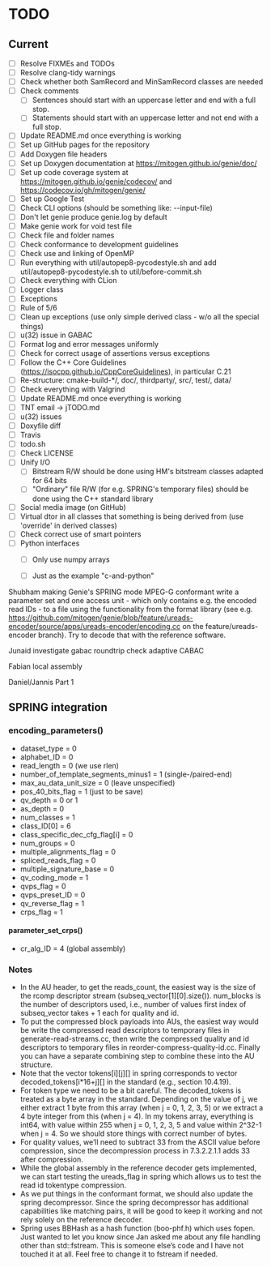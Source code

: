 # TODO

## Current

- [ ] Resolve FIXMEs and TODOs
- [ ] Resolve clang-tidy warnings
- [ ] Check whether both SamRecord and MinSamRecord classes are needed
- [ ] Check comments
  - [ ] Sentences should start with an uppercase letter and end with a full stop.
  - [ ] Statements should start with an uppercase letter and not end with a full stop.
- [ ] Update README.md once everything is working
- [ ] Set up GitHub pages for the repository
- [ ] Add Doxygen file headers
- [ ] Set up Doxygen documentation at https://mitogen.github.io/genie/doc/
- [ ] Set up code coverage system at https://mitogen.github.io/genie/codecov/ and https://codecov.io/gh/mitogen/genie/
- [ ] Set up Google Test
- [ ] Check CLI options (should be something like: --input-file)
- [ ] Don't let genie produce genie.log by default
- [ ] Make genie work for void test file
- [ ] Check file and folder names
- [ ] Check conformance to development guidelines
- [ ] Check use and linking of OpenMP
- [ ] Run everything with util/autopep8-pycodestyle.sh and add util/autopep8-pycodestyle.sh to util/before-commit.sh
- [ ] Check everything with CLion
- [ ] Logger class
- [ ] Exceptions
- [ ] Rule of 5/6
- [ ] Clean up exceptions (use only simple derived class - w/o all the special things)
- [ ] u(32) issue in GABAC
- [ ] Format log and error messages uniformly
- [ ] Check for correct usage of assertions versus exceptions
- [ ] Follow the C++ Core Guidelines (https://isocpp.github.io/CppCoreGuidelines), in particular C.21
- [ ] Re-structure: cmake-build-\*/, doc/, thirdparty/, src/, test/, data/
- [ ] Check everything with Valgrind
- [ ] Update README.md once everything is working
- [ ] TNT email -> jTODO.md
- [ ] u(32) issues
- [ ] Doxyfile diff
- [ ] Travis
- [ ] todo.sh
- [ ] Check LICENSE
- [ ] Unify I/O
  - [ ] Bitstream R/W should be done using HM's bitstream classes adapted for 64 bits
  - [ ] "Ordinary" file R/W (for e.g. SPRING's temporary files) should be done using the C++ standard library
- [ ] Social media image (on GitHub)
- [ ] Virtual dtor in all classes that something is being derived from (use 'override' in derived classes)
- [ ] Check correct use of smart pointers
- [ ] Python interfaces
  - [ ] Only use numpy arrays
  - [ ] Just as the example "c-and-python"


Shubham
making Genie's SPRING mode MPEG-G conformant
write a parameter set and one access unit - which only contains e.g. the encoded read IDs - to a file using the functionality from the format library (see e.g. https://github.com/mitogen/genie/blob/feature/ureads-encoder/source/apps/ureads-encoder/encoding.cc on the feature/ureads-encoder branch). Try to decode that with the reference software.

Junaid
investigate gabac roundtrip
check adaptive CABAC

Fabian
local assembly

Daniel/Jannis
Part 1

## SPRING integration

### encoding_parameters()

- dataset_type = 0
- alphabet_ID = 0
- read_length = 0 (we use rlen)
- number_of_template_segments_minus1 = 1 (single-/paired-end)
- max_au_data_unit_size = 0 (leave unspecified)
- pos_40_bits_flag = 1 (just to be save)
- qv_depth = 0 or 1
- as_depth = 0
- num_classes = 1
- class_ID[0] = 6
- class_specific_dec_cfg_flag[i] = 0
- num_groups = 0
- multiple_alignments_flag = 0
- spliced_reads_flag = 0
- multiple_signature_base = 0
- qv_coding_mode = 1
- qvps_flag = 0
- qvps_preset_ID = 0
- qv_reverse_flag = 1
- crps_flag = 1

#### parameter_set_crps()

- cr_alg_ID = 4 (global assembly)

### Notes

- In the AU header, to get the reads_count, the easiest way is the size of the rcomp descriptor stream (subseq_vector[1][0].size()). num_blocks is the number of descriptors used, i.e., number of values first index of subseq_vector takes + 1 each for quality and id.
- To put the compressed block payloads into AUs, the easiest way would be write the compressed read descriptors to temporary files in generate-read-streams.cc, then write the compressed quality and id descriptors to temporary files in reorder-compress-quality-id.cc. Finally you can have a separate combining step to combine these into the AU structure.
- Note that the vector tokens[i][j][] in spring corresponds to vector decoded_tokens[i*16+j][] in the standard (e.g., section 10.4.19).
- For token type we need to be a bit careful. The decoded_tokens is treated as a byte array in the standard.  Depending on the value of j, we either extract 1 byte from this array (when j = 0, 1, 2, 3, 5) or we extract a 4 byte integer from this (when j = 4). In my tokens array, everything is int64, with value within 255 when j = 0, 1, 2, 3, 5 and value within 2^32-1 when j = 4. So we should store things with correct number of bytes.
- For quality values, we’ll need to subtract 33 from the ASCII value before compression, since the decompression process in 7.3.2.2.1.1 adds 33 after compression.
- While the global assembly in the reference decoder gets implemented, we can start testing the ureads_flag in spring which allows us to test the read id tokentype compression.
- As we put things in the conformant format, we should also update the spring decompressor. Since the spring decompressor has additional capabilities like matching pairs, it will be good to keep it working and not rely solely on the reference decoder.
- Spring uses BBHash as a hash function (boo-phf.h) which uses fopen. Just wanted to let you know since Jan asked me about any file handling other than std::fstream. This is someone else’s code and I have not touched it at all. Feel free to change it to fstream if needed.
